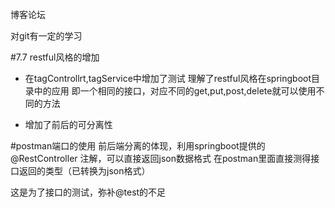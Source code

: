 博客论坛

对git有一定的学习


#7.7 restful风格的增加

- 在tagControllrt,tagService中增加了测试
理解了restful风格在springboot目录中的应用
即一个相同的接口，对应不同的get,put,post,delete就可以使用不同的方法

- 增加了前后的可分离性

#postman端口的使用
前后端分离的体现，利用springboot提供的@RestController 注解，可以直接返回json数据格式
在postman里面直接测得接口返回的类型（已转换为json格式）

这是为了接口的测试，弥补@test的不足